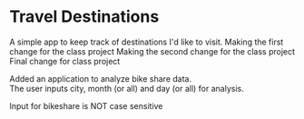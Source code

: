 # Travel Destinations

A simple app to keep track of destinations I'd like to visit.
Making the first change for the class project
Making the second change for the class project
Final change for class project

Added an application to analyze bike share data.  
The user inputs city, month (or all) and day (or all)
for analysis.

Input for bikeshare is NOT case sensitive